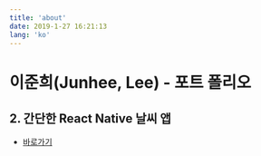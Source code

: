 ```yaml
---
title: 'about'
date: 2019-1-27 16:21:13
lang: 'ko'
---
```


# 이준희(Junhee, Lee) - 포트 폴리오

## 2. 간단한 React Native 날씨 앱

- [바로가기](https://github.com/jhlee910609/weather_app_practice)
